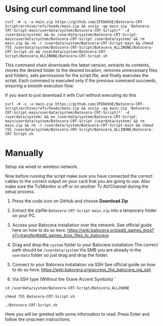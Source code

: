 # Using curl command line tool

`curl -# -L -o main.zip https://github.com/ZFEbHVUE/Batocera-CRT-Script/archive/refs/heads/main.zip && unzip -qq main.zip 'Batocera-CRT-Script-main/userdata/system/Batocera-CRT-Script/*' -d /userdata/system/ && mv /userdata/system/Batocera-CRT-Script-main/userdata/system/Batocera-CRT-Script /userdata/system/ && rm main.zip && rm -r /userdata/system/Batocera-CRT-Script-main && chmod 755 /userdata/system/Batocera-CRT-Script/Batocera_ALLINONE/Batocera-CRT-Script.sh && /userdata/system/Batocera-CRT-Script/Batocera_ALLINONE/Batocera-CRT-Script.sh`


This command chain downloads the latest version, extracts its contents, moves the desired folder to the desired location, removes unnecessary files and folders, sets permissions for the script file, and finally executes the script. Each command is executed only if the previous command succeeds, ensuring a smooth execution flow.

If you want to just download it with Curl without executing do this

`curl -# -L -o main.zip https://github.com/ZFEbHVUE/Batocera-CRT-Script/archive/refs/heads/main.zip && unzip -qq main.zip 'Batocera-CRT-Script-main/userdata/system/Batocera-CRT-Script/*' -d /userdata/system/ && mv /userdata/system/Batocera-CRT-Script-main/userdata/system/Batocera-CRT-Script /userdata/system/ && rm main.zip && rm -r /userdata/system/Batocera-CRT-Script-main && chmod 755 /userdata/system/Batocera-CRT-Script/Batocera_ALLINONE/Batocera-CRT-Script.sh`



# Manually

Setup via wired or wireless network.

Now before running the script make sure you have connected the correct cables to the correct output on your card that you are going to use.
Also make sure the Tv/Monitor is off or on another Tv AV/Channel during the setup process. 

1) Press the code icon on GitHub and choose **Download Zip**
    
2) Extract the zipfile `Batocera-CRT-Script-main.zip` into a temporary folder on your PC.

3) Access your Batocera installation over the network. 
     See official guide here on how to do so here.
     https://wiki.batocera.org/add_games_bios?s[]=transfer#add_games_bios_files_to_batocera 

4) Drag and drop the `system` folder to your Batocera installation
     The correct path should be
      `/userdata/system`
      Via SMB you are already in the `userdata` folder so just drag and drop the folder.
 
5) Connect to your Batocera installation via SSH 
    See official guide on how to do so here: 
     https://wiki.batocera.org/access_the_batocera_via_ssh
    
6) Via SSH type (Without the Grave Accent Symbols) **`**

`cd /userdata/system/Batocera-CRT-Script/Batocera_ALLINONE`

`chmod 755 Batocera-CRT-Script.sh`

`./Batocera-CRT-Script.sh`

Here you will be greeted with some information to read. 
Press Enter and follow the onscreen instructions. 


